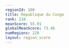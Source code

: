 ```yaml
---
regionId: 100
title: Republique du Congo
rank: 218
meanScore: 55.91
globalMeanScore: 73.46
numRegions: 220
layout: region_score
---
```

